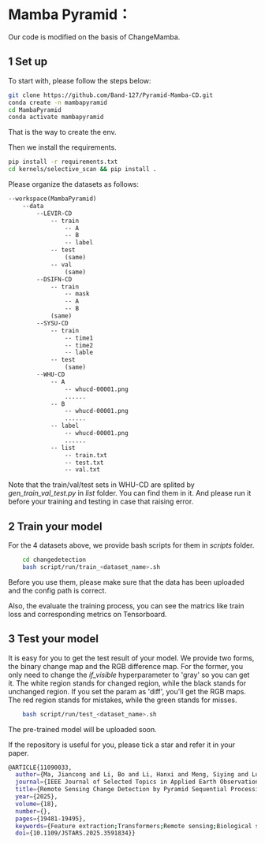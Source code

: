 # Mamba Pyramid：

Our code is modified on the basis of ChangeMamba.

## 1 Set up
To start with, please follow the steps below:
~~~ bash
git clone https://github.com/Band-127/Pyramid-Mamba-CD.git
conda create -n mambapyramid
cd MambaPyramid
conda activate mambapyramid
~~~
That is the way to create the env.

Then we install the requirements.
~~~ bash
pip install -r requirements.txt
cd kernels/selective_scan && pip install .
~~~

Please organize the datasets as follows:
~~~txt
--workspace(MambaPyramid)
    --data
        --LEVIR-CD
            -- train
                -- A
                -- B
                -- label
            -- test
                (same)
            -- val
                (same)
        --DSIFN-CD
            -- train
                -- mask
                -- A
                -- B
            (same)
        --SYSU-CD
            -- train
                -- time1
                -- time2
                -- lable
            -- test
                (same)
        --WHU-CD
            -- A
                -- whucd-00001.png
                ......
            -- B
                -- whucd-00001.png
                ......
            -- label
                -- whucd-00001.png
                ......
            -- list
                -- train.txt
                -- test.txt
                -- val.txt
~~~
Note that the train/val/test sets in WHU-CD are splited by *gen_train_val_test.py* in *list* folder.
You can find them in it. And please run it before your training and testing in case that raising error.


## 2 Train your model
For the 4 datasets above, we provide bash scripts for them in *scripts* folder.
~~~bash
    cd changedetection
    bash script/run/train_<dataset_name>.sh
~~~
Before you use them, please make sure that the data has been uploaded and the config path is correct.

Also, the evaluate the training process, you can see the matrics like train loss and corresponding metrics on Tensorboard.

## 3 Test your model
It is easy for you to get the test result of your model. We  provide two forms, the binary change map and the RGB difference map. For the former, you only need to change the   *if_visible* hyperparameter to 'gray' so you can get it. The white region stands for changed region, while the black stands for unchanged region. If you set the param as 'diff', you'll get the RGB maps. The red region stands for mistakes, while the green stands for misses.
~~~bash
    bash script/run/test_<dataset_name>.sh
~~~

The pre-trained model will be uploaded soon.

If the repository is useful for you, please tick a star and refer it in your paper.
```bash
@ARTICLE{11090033,
  author={Ma, Jiancong and Li, Bo and Li, Hanxi and Meng, Siying and Lu, Ruitao and Mei, Shaohui},
  journal={IEEE Journal of Selected Topics in Applied Earth Observations and Remote Sensing}, 
  title={Remote Sensing Change Detection by Pyramid Sequential Processing With Mamba}, 
  year={2025},
  volume={18},
  number={},
  pages={19481-19495},
  keywords={Feature extraction;Transformers;Remote sensing;Biological system modeling;Convolutional neural networks;Computational modeling;Training;Computer architecture;Visualization;Deep learning;Change detection (CD);Mamba;multiscale;pyramid;state space model (SSM)},
  doi={10.1109/JSTARS.2025.3591834}}

```
